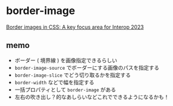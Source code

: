 # border-image

[Border images in CSS: A key focus area for Interop 2023](https://developer.mozilla.org/en-US/blog/border-images-interop-2023/)

## memo

- ボーダー ( 境界線 ) を画像指定できるらしい
- `border-image-source` でボーダーにする画像のパスを指定する
- `border-image-slice` でどう切り取るかを指定する
- `border-width` などで幅を指定する
- 一括プロパティとして `border-image` がある
- 左右の吹き出し？的なあしらいなどこれでできるようになるかも！